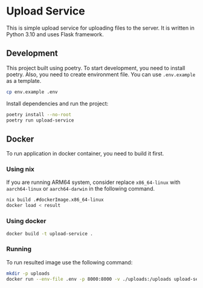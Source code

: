 # Upload Service

This is simple upload service for uploading files to the server. It is written in Python 3.10 and uses Flask framework.

## Development

This project built using poetry. To start development, you need to install poetry.
Also, you need to create environment file. You can use `.env.example` as a template.
    
```bash
cp env.example .env
```

Install dependencies and run the project:

```bash
poetry install --no-root
poetry run upload-service
```

## Docker
To run application in docker container, you need to build it first.

### Using nix
If you are running ARM64 system, consider replace `x86_64-linux` with `aarch64-linux` or `aarch64-darwin` in the following command.

```bash
nix build .#dockerImage.x86_64-linux
docker load < result
```

### Using docker
```bash
docker build -t upload-service .
```

### Running
To run resulted image use the following command:
```bash
mkdir -p uploads
docker run --env-file .env -p 8000:8000 -v ./uploads:/uploads upload-service:<imagetag>
```